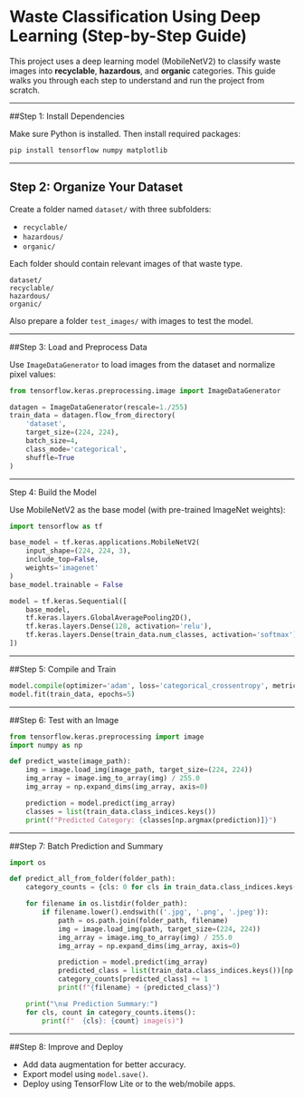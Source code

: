
# Waste Classification Using Deep Learning (Step-by-Step Guide)

This project uses a deep learning model (MobileNetV2) to classify waste images into **recyclable**, **hazardous**, and **organic** categories. This guide walks you through each step to understand and run the project from scratch.

---

##Step 1: Install Dependencies

Make sure Python is installed. Then install required packages:

```bash
pip install tensorflow numpy matplotlib
```

---

## Step 2: Organize Your Dataset

Create a folder named `dataset/` with three subfolders:
- `recyclable/`
- `hazardous/`
- `organic/`

Each folder should contain relevant images of that waste type.

```
dataset/
recyclable/
hazardous/
organic/
```

Also prepare a folder `test_images/` with images to test the model.

---

##Step 3: Load and Preprocess Data

Use `ImageDataGenerator` to load images from the dataset and normalize pixel values:

```python
from tensorflow.keras.preprocessing.image import ImageDataGenerator

datagen = ImageDataGenerator(rescale=1./255)
train_data = datagen.flow_from_directory(
    'dataset',
    target_size=(224, 224),
    batch_size=4,
    class_mode='categorical',
    shuffle=True
)
```

---

Step 4: Build the Model

Use MobileNetV2 as the base model (with pre-trained ImageNet weights):

```python
import tensorflow as tf

base_model = tf.keras.applications.MobileNetV2(
    input_shape=(224, 224, 3),
    include_top=False,
    weights='imagenet'
)
base_model.trainable = False

model = tf.keras.Sequential([
    base_model,
    tf.keras.layers.GlobalAveragePooling2D(),
    tf.keras.layers.Dense(128, activation='relu'),
    tf.keras.layers.Dense(train_data.num_classes, activation='softmax')
])
```

---

##Step 5: Compile and Train

```python
model.compile(optimizer='adam', loss='categorical_crossentropy', metrics=['accuracy'])
model.fit(train_data, epochs=5)
```

---

##Step 6: Test with an Image

```python
from tensorflow.keras.preprocessing import image
import numpy as np

def predict_waste(image_path):
    img = image.load_img(image_path, target_size=(224, 224))
    img_array = image.img_to_array(img) / 255.0
    img_array = np.expand_dims(img_array, axis=0)

    prediction = model.predict(img_array)
    classes = list(train_data.class_indices.keys())
    print(f"Predicted Category: {classes[np.argmax(prediction)]}")
```

---

##Step 7: Batch Prediction and Summary

```python
import os

def predict_all_from_folder(folder_path):
    category_counts = {cls: 0 for cls in train_data.class_indices.keys()}

    for filename in os.listdir(folder_path):
        if filename.lower().endswith(('.jpg', '.png', '.jpeg')):
            path = os.path.join(folder_path, filename)
            img = image.load_img(path, target_size=(224, 224))
            img_array = image.img_to_array(img) / 255.0
            img_array = np.expand_dims(img_array, axis=0)

            prediction = model.predict(img_array)
            predicted_class = list(train_data.class_indices.keys())[np.argmax(prediction)]
            category_counts[predicted_class] += 1
            print(f"{filename} ➜ {predicted_class}")

    print("\n📊 Prediction Summary:")
    for cls, count in category_counts.items():
        print(f"  {cls}: {count} image(s)")
```

---

##Step 8: Improve and Deploy

- Add data augmentation for better accuracy.
- Export model using `model.save()`.
- Deploy using TensorFlow Lite or to the web/mobile apps.